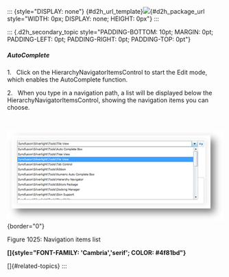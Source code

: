 ::: {style="DISPLAY: none"}
[](ms-xhelp:///?Id=d2h_url_template){#d2h_url_template}![](!package_url!){#d2h_package_url style="WIDTH: 0px; DISPLAY: none; HEIGHT: 0px"}
:::

::: {.d2h_secondary_topic style="PADDING-BOTTOM: 10pt; MARGIN: 0pt; PADDING-LEFT: 0pt; PADDING-RIGHT: 0pt; PADDING-TOP: 0pt"}
##### AutoComplete

1.   Click on the HierarchyNavigatorItemsControl to start the Edit mode, which enables the AutoComplete function.

2.   When you type in a navigation path, a list will be displayed below the HierarchyNavigatorItemsControl, showing the navigation items you can choose.

 

![](../ImagesExt/image261_921.png){border="0"}

Figure 1025: Navigation items list

**[]{style="FONT-FAMILY: 'Cambria','serif'; COLOR: #4f81bd"}** 

[]{#related-topics}
:::
